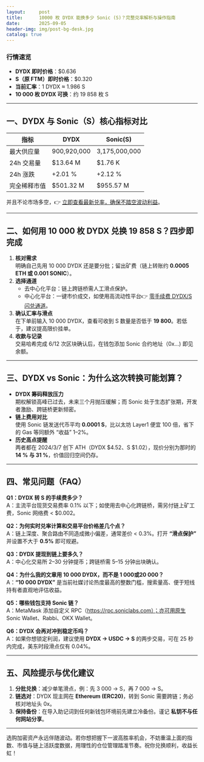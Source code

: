 ```yaml
---
layout:     post
title:      10000 枚 DYDX 能换多少 Sonic (S)？完整兑率解析与操作指南
date:       2025-09-05
header-img: img/post-bg-desk.jpg
catalog: true
---
```


### 行情速览
- **DYDX 即时价格**：$0.636  
- **S（原 FTM）即时价格**：$0.320  
- **当前汇率**：1 DYDX ≈ 1.986 S  
- **10 000 枚 DYDX 可换**：约 19 858 枚 S  

---

## 一、DYDX 与 Sonic（S）核心指标对比
| 指标 | DYDX | Sonic(S) |
|---|---|---|
| 最大供应量 | 900,920,000 | 3,175,000,000 |
| 24h 交易量 | $13.64 M | $1.76 K |
| 24h 涨跌 | +2.01 % | +2.12 % |
| 完全稀释市值 | $501.32 M | $955.57 M |

并且不论市场多空，👉 [立即查看最新兑率，确保不踏空波动利益](https://okxdog.com/)。

---

## 二、如何用 10 000 枚 DYDX 兑换 19 858 S？四步即完成

1. **核对需求**  
   明确自己先用 10 000 DYDX 还是要分批；留出矿费（链上转账约 **0.0005 ETH 或 0.001 SONIC**）。
2. **选择通道**  
   - 去中心化平台：链上跨链桥需人工滑点保护。  
   - 中心化平台：一键市价成交，如使用高流动性平台👉 [零手续费 DYDX/S 闪兑通道](https://okxdog.com/)。
3. **确认汇率与滑点**  
   在下单前输入 10 000 DYDX，查看可收到 S 数量是否低于 **19 800**。若低于，建议提高限价挂单。
4. **收款与记录**  
   交易哈希完成 6/12 次区块确认后，在钱包添加 Sonic 合约地址（0x…) 即见余额。

---

## 三、DYDX vs Sonic：为什么这次转换可能划算？

- **DYDX 筹码释放压力**  
  期权解锁高峰已过去，未来三个月抛压缓解；而 Sonic 处于生态扩张期，开发者激励、跨链桥更新频密。
- **链上费用对比**  
  使用 Sonic 链发送代币平均 **0.0001 S**，比以太坊 Layer1 便宜 100 倍，省下的 Gas 等同额外 “收益” 1–2%。
- **历史高点提醒**  
  两者都在 2024/3/7 创下 ATH（DYDX $4.52、S $1.02），现价分别为那时的 **14 % 与 31 %**，价值回归空间仍存。

---

## 四、常见问题（FAQ）

**Q1：DYDX 转 S 的手续费多少？**  
A：主流平台现货交易费率 0.1% 以下；如使用去中心化跨链桥，需另付链上矿工费，Sonic 网络费 < $0.002。

**Q2：为何实时兑率计算和交易平台价格差几个点？**  
A：链上深度、聚合路由不同造成微小偏差，通常差价 < 0.3%。打开 **“滑点保护”** 并设置不大于 **0.5%** 即可规避。

**Q3：DYDX 提现到链上要多久？**  
A：中心化交易所 2–30 分钟提币；跨链桥需 5–15 分钟出块确认。

**Q4：为什么我的文章用 10 000 DYDX，而不是 1 000或20 000？**  
A：**“10 000 DYDX”** 是当前社媒讨论热度最高的整数门槛，搜索量高、便于短线持有者直观地评估收益。

**Q5：哪些钱包支持 Sonic 链？**  
A：MetaMask 添加自定义 RPC（https://rpc.soniclabs.com）；亦可用原生 Sonic Wallet、Rabbi、OKX Wallet。

**Q6：DYDX 会再对冲到稳定币吗？**  
A：如果你想锁定利润，建议使用 **DYDX → USDC → S** 的两步交易，可在 25 秒内完成，美东时段滑点仅有 0.04%。

---

## 五、风险提示与优化建议

1. **分批兑换**：减少单笔滑点，例：先 3 000 → S，再 7 000 → S。  
2. **链选对**：DYDX 现主网在 **Ethereum (ERC20)**，转到 Sonic 需要跨链；务必核对地址头 0x。  
3. **保持备份**：在导入助记词到任何新钱包环境前先建立冷备份。谨记 **私钥不与任何网站分享**。

---

选购加密资产永远伴随波动。若你想把握下一波高胜率机会，不妨重温上面的指数、市值与链上活跃度数据，用理性的仓位管理踏准节奏。祝你兑换顺利，收益长虹！